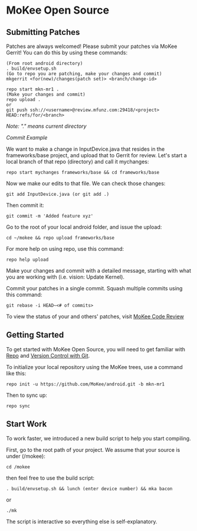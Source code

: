 MoKee Open Source
===========

Submitting Patches
------------------
Patches are always welcomed!  Please submit your patches via MoKee Gerrit! You can do this by using these commands:

    (From root android directory)
    . build/envsetup.sh
    (Go to repo you are patching, make your changes and commit)
    mkgerrit <for(new)/changes(patch set)> <branch/change-id>

    repo start mkn-mr1 .
    (Make your changes and commit)
    repo upload .
    or
    git push ssh://<username>@review.mfunz.com:29418/<project> HEAD:refs/for/<branch>

*Note: "." means current directory*

*Commit Example*

We want to make a change in InputDevice.java that resides in the frameworks/base project, and upload that to Gerrit for review. Let's start a local branch of that repo (directory) and call it mychanges:

    repo start mychanges frameworks/base && cd frameworks/base

Now we make our edits to that file. We can check those changes:

    git add InputDevice.java (or git add .)

Then commit it:

    git commit -m 'Added feature xyz'

Go to the root of your local android folder, and issue the upload:

    cd ~/mokee && repo upload frameworks/base

For more help on using repo, use this command:

    repo help upload

Make your changes and commit with a detailed message, starting with what you are working with (i.e. vision: Update Kernel).

Commit your patches in a single commit. Squash multiple commits using this command:

    git rebase -i HEAD~<# of commits>

To view the status of your and others' patches, visit [MoKee Code Review](http://review.mfunz.com/)


Getting Started
---------------

To get started with MoKee Open Source, you will need to get
familiar with [Repo](https://source.android.com/source/using-repo.html) and [Version Control with Git](https://source.android.com/source/version-control.html).

To initialize your local repository using the MoKee trees, use a command like this:

    repo init -u https://github.com/MoKee/android.git -b mkn-mr1

Then to sync up:

    repo sync

Start Work
----------

To work faster, we introduced a new build script to help you start compiling.

First, go to the root path of your project. We assume that your source is under
(/mokee):

    cd /mokee

then feel free to use the build script:

    . build/envsetup.sh && lunch (enter device number) && mka bacon

or

    ./mk

The script is interactive so everything else is self-explanatory.
